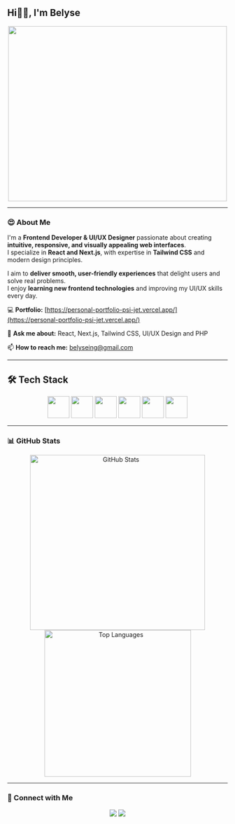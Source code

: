## Hi🙋‍♂️, I'm Belyse 
<p align="center">
  <img src="https://github.com/belyseing/belyseing/blob/main/coding.jpg?raw=true" width="500"  height="400"/>
</p>

---

### 😍 About Me  
I'm a **Frontend Developer & UI/UX Designer** passionate about creating **intuitive, responsive, and visually appealing web interfaces**.  
I specialize in **React and Next.js**, with expertise in **Tailwind CSS** and modern design principles.  

I aim to **deliver smooth, user-friendly experiences** that delight users and solve real problems.  
I enjoy **learning new frontend technologies** and improving my UI/UX skills every day.

💻 **Portfolio:** [https://personal-portfolio-psi-jet.vercel.app/](https://personal-portfolio-psi-jet.vercel.app/)  

💬 **Ask me about:** React, Next.js, Tailwind CSS, UI/UX Design and PHP

📫 **How to reach me:** belyseing@gmail.com


---

## 🛠 Tech Stack  
<p>
 <p align="center">
  <img src="https://cdn.jsdelivr.net/gh/devicons/devicon/icons/html5/html5-original.svg" width="50" /> 
  <img src="https://cdn.jsdelivr.net/gh/devicons/devicon/icons/css3/css3-original.svg" width="50" /> 
  <img src="https://cdn.jsdelivr.net/gh/devicons/devicon/icons/javascript/javascript-original.svg" width="50" /> 
  <img src="https://cdn.jsdelivr.net/gh/devicons/devicon/icons/react/react-original.svg" width="50" /> 
  <img src="https://cdn.jsdelivr.net/gh/devicons/devicon/icons/nextjs/nextjs-original.svg" width="50" /> 
  <img src="https://cdn.jsdelivr.net/gh/devicons/devicon/icons/tailwindcss/tailwindcss-original.svg" width="50" />
</p>

</p>

---

### 📊 GitHub Stats  
<p align="center">
  <img src="https://github-readme-stats.vercel.app/api?username=belyseing&show_icons=true&theme=radical" alt="GitHub Stats" width="400"/>
  <img src="https://github-readme-stats.vercel.app/api/top-langs/?username=belyseing&layout=compact&theme=radical" alt="Top Languages" width="335"/>
</p>

---

### 👊 Connect with Me  
<p align="center">
  <a href="https://x.com/belyseing"><img src="https://img.shields.io/badge/Twitter-%231DA1F2.svg?&style=for-the-badge&logo=twitter&logoColor=white" /></a>
  <a href="https://www.linkedin.com/in/ingabire-belyse/"><img src="https://img.shields.io/badge/LinkedIn-%230077B5.svg?&style=for-the-badge&logo=linkedin&logoColor=white" /></a>
</p>
